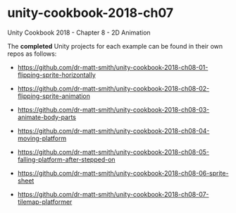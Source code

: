 # unity-cookbook-2018-ch07
Unity Cookbook 2018 - Chapter 8 - 2D Animation

The **completed** Unity projects for each example can be found in their own repos as follows:

- https://github.com/dr-matt-smith/unity-cookbook-2018-ch08-01-flipping-sprite-horizontally

- https://github.com/dr-matt-smith/unity-cookbook-2018-ch08-02-flipping-sprite-animation

- https://github.com/dr-matt-smith/unity-cookbook-2018-ch08-03-animate-body-parts

- https://github.com/dr-matt-smith/unity-cookbook-2018-ch08-04-moving-platform

- https://github.com/dr-matt-smith/unity-cookbook-2018-ch08-05-falling-platform-after-stepped-on

- https://github.com/dr-matt-smith/unity-cookbook-2018-ch08-06-sprite-sheet

- https://github.com/dr-matt-smith/unity-cookbook-2018-ch08-07-tilemap-platformer
